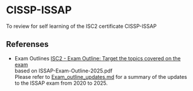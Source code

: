 # CISSP-ISSAP 
To review for self learning of the ISC2 certificate CISSP-ISSAP

## Referenses

- Exam Outlines
  [ISC2 - Exam Outline: Target the topics covered on the exam](https://www.isc2.org/certifications/exam-outlines)  
  based on ISSAP-Exam-Outline-2025.pdf  
  Please refer to [Exam_outline_updates.md](/Exam_outline_updates.md) for a summary of the updates to the ISSAP exam from 2020 to 2025.
  

